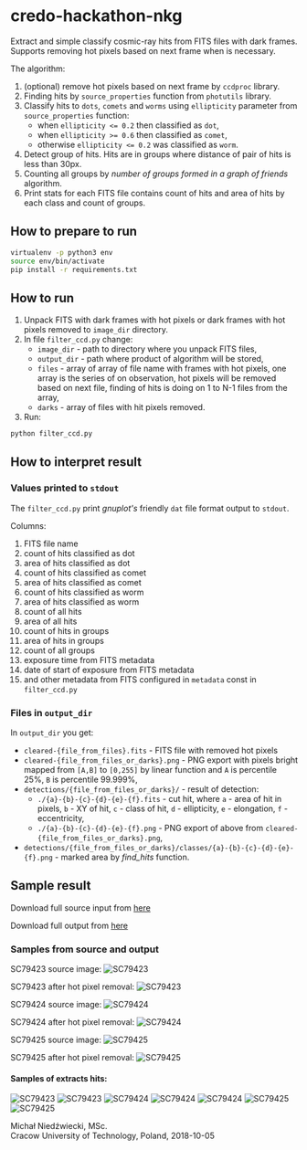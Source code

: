 # credo-hackathon-nkg

Extract and simple classify cosmic-ray hits from FITS files with dark frames. Supports removing hot pixels
based on next frame when is necessary.

The algorithm:
1. (optional) remove hot pixels based on next frame by `ccdproc` library.
2. Finding hits by `source_properties` function from `photutils` library.
3. Classify hits to `dots`, `comets` and `worms` using `ellipticity` parameter from `source_properties` function:
   *  when `ellipticity <= 0.2` then classified as `dot`,
   *  when `ellipticity >= 0.6` then classified as `comet`,
   *  otherwise `ellipticity <= 0.2` was classified as `worm`.
4. Detect group of hits. Hits are in groups where distance of pair of hits is less than 30px.
5. Counting all groups by *number of groups formed in a graph of friends* algorithm.
6. Print stats for each FITS file contains count of hits and area of hits by each class
and count of groups.

## How to prepare to run

```bash
virtualenv -p python3 env
source env/bin/activate
pip install -r requirements.txt
```

## How to run

1. Unpack FITS with dark frames with hot pixels or dark frames with hot pixels
removed to `image_dir` directory.
2. In file `filter_ccd.py` change:
   * `image_dir` - path to directory where you unpack FITS files,
   * `output_dir` - path where product of algorithm will be stored,
   * `files` - array of array of file name with frames with hot pixels,
   one array is the series of on observation, hot pixels will be removed
   based on next file, finding of hits is doing on 1 to N-1 files from the array,
   * `darks` - array of files with hit pixels removed.
3. Run: 
```bash
python filter_ccd.py
```

## How to interpret result

### Values printed to `stdout`
The `filter_ccd.py` print *gnuplot's* friendly `dat` file format output to `stdout`.

Columns:
1. FITS file name
2. count of hits classified as dot
3. area of hits classified as dot
4. count of hits classified as comet
5. area of hits classified as comet
6. count of hits classified as worm
7. area of hits classified as worm
8. count of all hits
9. area of all hits
10. count of hits in groups
11. area of hits in groups
12. count of all groups
13. exposure time from FITS metadata
14. date of start of exposure from FITS metadata
15. and other metadata from FITS configured in `metadata` const in `filter_ccd.py` 

### Files in `output_dir` 
In `output_dir` you get:
* `cleared-{file_from_files}.fits` - FITS file with removed hot pixels
* `cleared-{file_from_files_or_darks}.png` - PNG export with pixels bright mapped from
`[A,B]` to `[0,255]` by linear function and `A` is percentile 25%, `B` is percentile 99.999%,
* `detections/{file_from_files_or_darks}/` - result of detection:
   *  `./{a}-{b}-{c}-{d}-{e}-{f}.fits` - cut hit, where
   `a` - area of hit in pixels,
   `b` - XY of hit,
   `c` - class of hit,
   `d` - ellipticity,
   `e` - elongation,
   `f` - eccentricity,
   * `./{a}-{b}-{c}-{d}-{e}-{f}.png` - PNG export of above from `cleared-{file_from_files_or_darks}.png`,
* `detections/{file_from_files_or_darks}/classes/{a}-{b}-{c}-{d}-{e}-{f}.png` - marked area by *find_hits* function.

## Sample result

Download full source input from [here](http://mars.iti.pk.edu.pl/~nkg/credo/hackathon/Dark_frames-20181003T144152Z-001.zip)

Download full output from [here](http://mars.iti.pk.edu.pl/~nkg/credo/hackathon/credo.tar.xz)

### Samples from source and output

SC79423 source image:
![SC79423](samples/source/SC79423.png)

SC79423 after hot pixel removal:
![SC79423](samples/output/cleared-S78423.png)


SC79424 source image:
![SC79424](samples/source/SC79424.png)

SC79424 after hot pixel removal:
![SC79424](samples/output/cleared-S78424.png)


SC79425 source image:
![SC79425](samples/source/SC79425.png)

SC79425 after hot pixel removal:
![SC79425](samples/output/cleared-S78425.png)


#### Samples of extracts hits:
![SC79423](samples/output/S78423-hit1.png)
![SC79423](samples/output/S78423-hit2.png)
![SC79424](samples/output/S78424-hit1.png)
![SC79424](samples/output/S78424-hit2.png)
![SC79424](samples/output/S78424-hit3.png)
![SC79425](samples/output/S78425-hit1.png)
![SC79425](samples/output/S78425-hit2.png)

Michał Niedźwiecki, MSc.\
Cracow University of Technology, Poland, 2018-10-05
